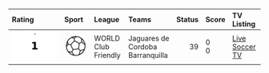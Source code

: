 | Rating                                                                                                                               | Sport                                                                                                        | League                 | Teams                               |   Status | Score   | TV Listing                                                                                          |
|:-------------------------------------------------------------------------------------------------------------------------------------|:-------------------------------------------------------------------------------------------------------------|:-----------------------|:------------------------------------|---------:|:--------|:----------------------------------------------------------------------------------------------------|
| <img src="https://raw.githubusercontent.com/BlakeDuncan25/Donut-SVG-Ratings/bac4e4a278175106499642192132b1786a9aec38/1.svg" alt="1"> | <img src="https://raw.githubusercontent.com/BlakeDuncan25/Donut-SVG-Ratings/master/soccer.png" alt="Soccer"> | WORLD<br>Club Friendly | Jaguares de Cordoba<br>Barranquilla |       39 | 0<br>0  | <a href="https://www.livesoccertv.com/competitions/international/club-friendly/">Live Soccer TV</a> |
